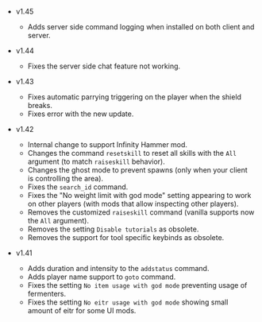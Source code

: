 - v1.45
  - Adds server side command logging when installed on both client and server.

- v1.44
  - Fixes the server side chat feature not working.

- v1.43
  - Fixes automatic parrying triggering on the player when the shield breaks.
  - Fixes error with the new update.

- v1.42
  - Internal change to support Infinity Hammer mod.
  - Changes the command `resetskill` to reset all skills with the `All` argument (to match `raiseskill` behavior).
  - Changes the ghost mode to prevent spawns (only when your client is controlling the area).
  - Fixes the `search_id` command.
  - Fixes the "No weight limit with god mode" setting appearing to work on other players (with mods that allow inspecting other players).
  - Removes the customized `raiseskill` command (vanilla supports now the `All` argument).
  - Removes the setting `Disable tutorials` as obsolete.
  - Removes the support for tool specific keybinds as obsolete.

- v1.41
  - Adds duration and intensity to the `addstatus` command.
  - Adds player name support to `goto` command.
  - Fixes the setting `No item usage with god mode` preventing usage of fermenters.
  - Fixes the setting `No eitr usage with god mode` showing small amount of eitr for some UI mods.
